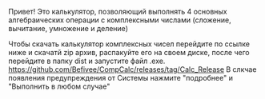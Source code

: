 Привет! Это калькулятор, позволяющий выполнять 4 основных алгебраических операции с комплексными числами (сложение, вычитание, умножение и деление)

Чтобы скачать калькулятор комплексных чисел перейдите по ссылке ниже и скачатй zip архив, распакуйте его на своем диске, после чего перейдите в папку dist и запустите файл .exe. 
https://github.com/Befivee/CompCalc/releases/tag/Calc_Release
В слкчае появления предупреждения от Системы нажмите "подробнее" и "Выполнить в любом случае" 
